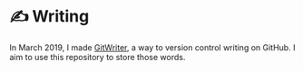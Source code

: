 # ✍ Writing

In March 2019, I made [GitWriter](https://github.com/AnandChowdhary/gitwriter), a way to version control writing on GitHub. I aim to use this repository to store those words.
